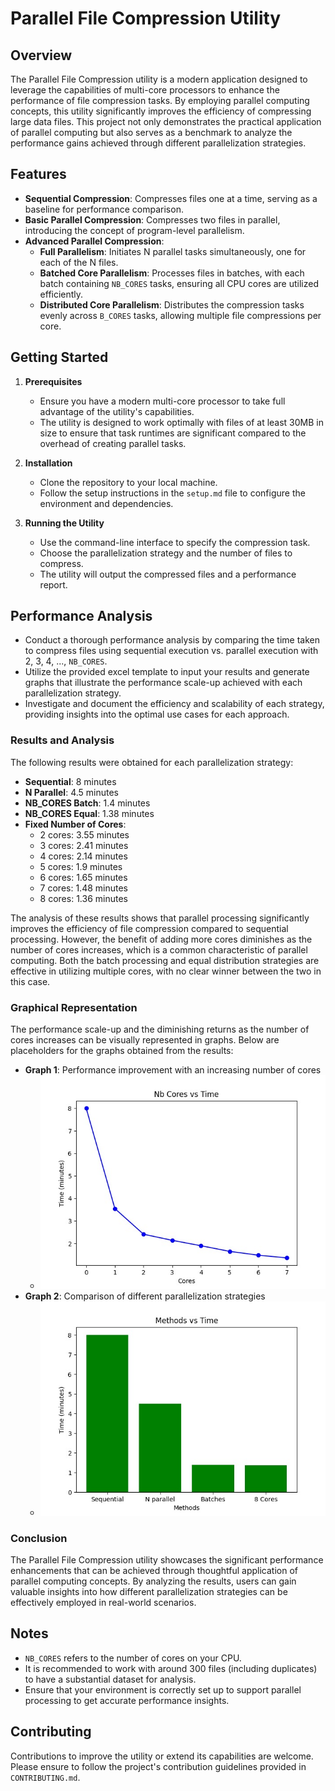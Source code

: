 # Parallel File Compression Utility

## Overview
The Parallel File Compression utility is a modern application designed to leverage the capabilities of multi-core processors to enhance the performance of file compression tasks. By employing parallel computing concepts, this utility significantly improves the efficiency of compressing large data files. This project not only demonstrates the practical application of parallel computing but also serves as a benchmark to analyze the performance gains achieved through different parallelization strategies.

## Features
- **Sequential Compression**: Compresses files one at a time, serving as a baseline for performance comparison.
- **Basic Parallel Compression**: Compresses two files in parallel, introducing the concept of program-level parallelism.
- **Advanced Parallel Compression**:
  - **Full Parallelism**: Initiates N parallel tasks simultaneously, one for each of the N files.
  - **Batched Core Parallelism**: Processes files in batches, with each batch containing `NB_CORES` tasks, ensuring all CPU cores are utilized efficiently.
  - **Distributed Core Parallelism**: Distributes the compression tasks evenly across `B_CORES` tasks, allowing multiple file compressions per core.

## Getting Started
1. **Prerequisites**
   - Ensure you have a modern multi-core processor to take full advantage of the utility's capabilities.
   - The utility is designed to work optimally with files of at least 30MB in size to ensure that task runtimes are significant compared to the overhead of creating parallel tasks.

2. **Installation**
   - Clone the repository to your local machine.
   - Follow the setup instructions in the `setup.md` file to configure the environment and dependencies.

3. **Running the Utility**
   - Use the command-line interface to specify the compression task.
   - Choose the parallelization strategy and the number of files to compress.
   - The utility will output the compressed files and a performance report.

## Performance Analysis
- Conduct a thorough performance analysis by comparing the time taken to compress files using sequential execution vs. parallel execution with 2, 3, 4, ..., `NB_CORES`.
- Utilize the provided excel template to input your results and generate graphs that illustrate the performance scale-up achieved with each parallelization strategy.
- Investigate and document the efficiency and scalability of each strategy, providing insights into the optimal use cases for each approach.

### Results and Analysis
The following results were obtained for each parallelization strategy:

- **Sequential**: 8 minutes
- **N Parallel**: 4.5 minutes
- **NB_CORES Batch**: 1.4 minutes
- **NB_CORES Equal**: 1.38 minutes
- **Fixed Number of Cores**:
  - 2 cores: 3.55 minutes
  - 3 cores: 2.41 minutes
  - 4 cores: 2.14 minutes
  - 5 cores: 1.9 minutes
  - 6 cores: 1.65 minutes
  - 7 cores: 1.48 minutes
  - 8 cores: 1.36 minutes

The analysis of these results shows that parallel processing significantly improves the efficiency of file compression compared to sequential processing. However, the benefit of adding more cores diminishes as the number of cores increases, which is a common characteristic of parallel computing. Both the batch processing and equal distribution strategies are effective in utilizing multiple cores, with no clear winner between the two in this case.

### Graphical Representation
The performance scale-up and the diminishing returns as the number of cores increases can be visually represented in graphs. Below are placeholders for the graphs obtained from the results:


- **Graph 1**: Performance improvement with an increasing number of cores
  - ![Cores vs. Time](./Graphs/graph1.jpg)
- **Graph 2**: Comparison of different parallelization strategies
  - ![Strategy Comparison](./Graphs/graph2.jpg)

### Conclusion
The Parallel File Compression utility showcases the significant performance enhancements that can be achieved through thoughtful application of parallel computing concepts. By analyzing the results, users can gain valuable insights into how different parallelization strategies can be effectively employed in real-world scenarios.

## Notes
- `NB_CORES` refers to the number of cores on your CPU.
- It is recommended to work with around 300 files (including duplicates) to have a substantial dataset for analysis.
- Ensure that your environment is correctly set up to support parallel processing to get accurate performance insights.

## Contributing
Contributions to improve the utility or extend its capabilities are welcome. Please ensure to follow the project's contribution guidelines provided in `CONTRIBUTING.md`.
